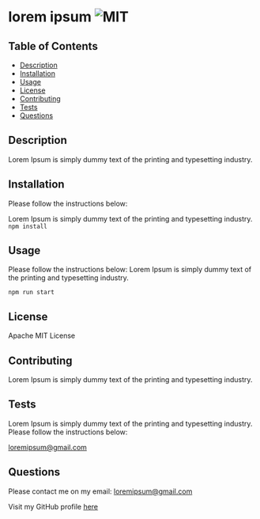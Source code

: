 # lorem ipsum ![MIT](https://img.shields.io/badge/Apache-License-green)

## Table of Contents

- [Description](#description)
- [Installation](#installation)
- [Usage](#usage)
- [License](#license)
- [Contributing](#contributing)
- [Tests](#tests)
- [Questions](#questions)

## Description
Lorem Ipsum is simply dummy text of the printing and typesetting industry.

## Installation

Please follow the instructions below:

Lorem Ipsum is simply dummy text of the printing and typesetting industry.
```npm install```

## Usage

Please follow the instructions below:
Lorem Ipsum is simply dummy text of the printing and typesetting industry.

```npm run start```

## License
Apache
MIT License

## Contributing
Lorem Ipsum is simply dummy text of the printing and typesetting industry.
## Tests

Lorem Ipsum is simply dummy text of the printing and typesetting industry.
Please follow the instructions below:

loremipsum@gmail.com

## Questions

Please contact me on my email:  loremipsum@gmail.com

Visit my GitHub profile [here](https://github.com/loremipsum)

